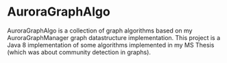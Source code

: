 AuroraGraphAlgo
===============

AuroraGraphAlgo is a collection of graph algorithms based on my AuroraGraphManager graph datastructure
implementation. This project is a Java 8 implementation of some algorithms implemented in my MS Thesis
(which was about community detection in graphs).

